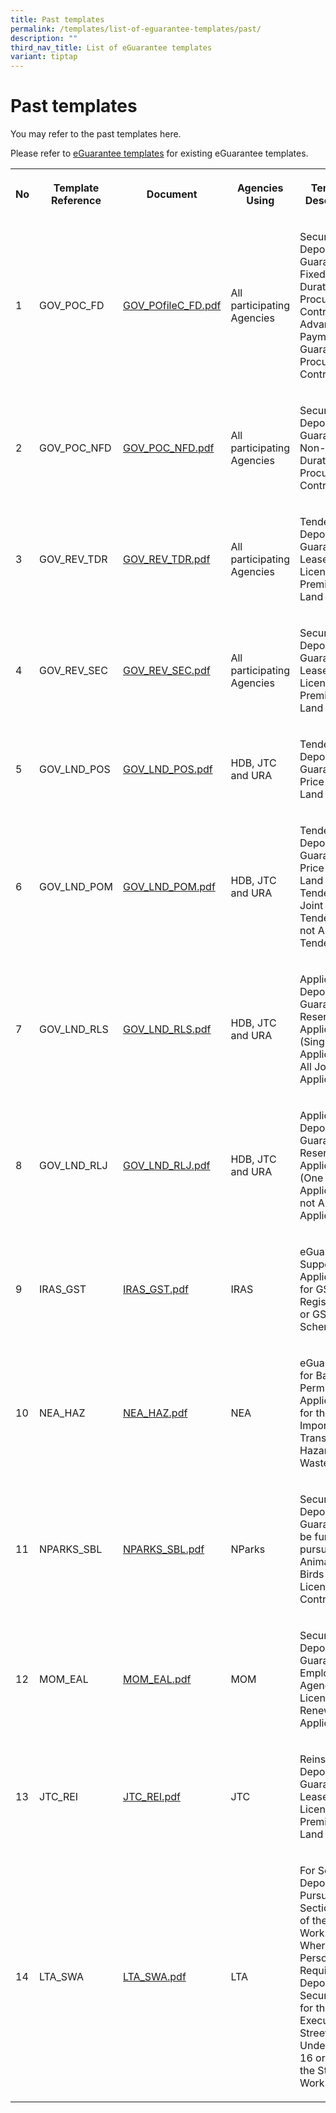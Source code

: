 ```yaml
---
title: Past templates
permalink: /templates/list-of-eguarantee-templates/past/
description: ""
third_nav_title: List of eGuarantee templates
variant: tiptap
---
```

<h1>Past templates</h1>
<p>You may refer to the past templates here.</p>
<p>Please refer to <a href="/templates/list-of-eguarantee-templates/existing/" rel="noopener noreferrer nofollow" target="_blank">eGuarantee templates</a> for
existing eGuarantee templates.</p>
<p></p>
<table>
<tbody>
<tr>
<th rowspan="1" colspan="1">
<p>No</p>
</th>
<th rowspan="1" colspan="1">
<p>Template Reference</p>
</th>
<th rowspan="1" colspan="1">
<p>Document</p>
</th>
<th rowspan="1" colspan="1">
<p>Agencies Using</p>
</th>
<th rowspan="1" colspan="1">
<p>Template Description</p>
</th>
</tr>
<tr>
<td rowspan="1" colspan="1">
<p>1</p>
</td>
<td rowspan="1" colspan="1">
<p>GOV_POC_FD</p>
</td>
<td rowspan="1" colspan="1">
<p><a href="/files/gov_poc_fd.pdf" rel="noopener noreferrer nofollow" target="_blank">GOV_POfileC_FD.pdf</a>
</p>
<p></p>
</td>
<td rowspan="1" colspan="1">
<p>All participating Agencies</p>
</td>
<td rowspan="1" colspan="1">
<p>Security Deposit Guarantee for Fixed Duration Procurement Contracts/ Advance
Payment Guarantee for Procurement Contracts</p>
</td>
</tr>
<tr>
<td rowspan="1" colspan="1">
<p>2</p>
</td>
<td rowspan="1" colspan="1">
<p>GOV_POC_NFD</p>
</td>
<td rowspan="1" colspan="1">
<p><a href="/files/gov_poc_nfd.pdf" rel="noopener noreferrer nofollow" target="_blank">GOV_POC_NFD.pdf</a>
</p>
</td>
<td rowspan="1" colspan="1">
<p>All participating Agencies</p>
</td>
<td rowspan="1" colspan="1">
<p>Security Deposit Guarantee for Non-Fixed Duration Procurement Contracts</p>
</td>
</tr>
<tr>
<td rowspan="1" colspan="1">
<p>3</p>
</td>
<td rowspan="1" colspan="1">
<p>GOV_REV_TDR</p>
</td>
<td rowspan="1" colspan="1">
<p><a href="/files/gov_rev_tdr.pdf" rel="noopener noreferrer nofollow" target="_blank">GOV_REV_TDR.pdf</a>
</p>
</td>
<td rowspan="1" colspan="1">
<p>All participating Agencies</p>
</td>
<td rowspan="1" colspan="1">
<p>Tender Deposit Guarantee for Leases or Licenses of Premises/ Land</p>
</td>
</tr>
<tr>
<td rowspan="1" colspan="1">
<p>4</p>
</td>
<td rowspan="1" colspan="1">
<p>GOV_REV_SEC</p>
</td>
<td rowspan="1" colspan="1">
<p><a href="/files/gov_rev_sec.pdf" rel="noopener noreferrer nofollow" target="_blank">GOV_REV_SEC.pdf</a>
</p>
</td>
<td rowspan="1" colspan="1">
<p>All participating Agencies</p>
</td>
<td rowspan="1" colspan="1">
<p>Security Deposit Guarantee for Leases or Licenses of Premises/ Land</p>
</td>
</tr>
<tr>
<td rowspan="1" colspan="1">
<p>5</p>
</td>
<td rowspan="1" colspan="1">
<p>GOV_LND_POS</p>
</td>
<td rowspan="1" colspan="1">
<p><a href="/files/gov_lnd_pos.pdf" rel="noopener noreferrer nofollow" target="_blank">GOV_LND_POS.pdf</a>
</p>
</td>
<td rowspan="1" colspan="1">
<p>HDB, JTC and URA</p>
</td>
<td rowspan="1" colspan="1">
<p>Tender Deposit Guarantee for Price-Only Land Sale</p>
</td>
</tr>
<tr>
<td rowspan="1" colspan="1">
<p>6</p>
</td>
<td rowspan="1" colspan="1">
<p>GOV_LND_POM</p>
</td>
<td rowspan="1" colspan="1">
<p><a href="/files/gov_lnd_pom.pdf" rel="noopener noreferrer nofollow" target="_blank">GOV_LND_POM.pdf</a>
</p>
</td>
<td rowspan="1" colspan="1">
<p>HDB, JTC and URA</p>
</td>
<td rowspan="1" colspan="1">
<p>Tender Deposit Guarantee for Price-Only Land Sale Tenders (One Joint Tenderers
but not All Joint Tenderers)</p>
</td>
</tr>
<tr>
<td rowspan="1" colspan="1">
<p>7</p>
</td>
<td rowspan="1" colspan="1">
<p>GOV_LND_RLS</p>
</td>
<td rowspan="1" colspan="1">
<p><a href="/files/gov_lnd_rls.pdf" rel="noopener noreferrer nofollow" target="_blank">GOV_LND_RLS.pdf</a>
</p>
</td>
<td rowspan="1" colspan="1">
<p>HDB, JTC and URA</p>
</td>
<td rowspan="1" colspan="1">
<p>Application Deposit Guarantee for Reserve List Applications (Single Applicant
or All Joint Applicants)</p>
</td>
</tr>
<tr>
<td rowspan="1" colspan="1">
<p>8</p>
</td>
<td rowspan="1" colspan="1">
<p>GOV_LND_RLJ</p>
</td>
<td rowspan="1" colspan="1">
<p><a href="/files/gov_lnd_rlj.pdf" rel="noopener noreferrer nofollow" target="_blank">GOV_LND_RLJ.pdf</a>
</p>
</td>
<td rowspan="1" colspan="1">
<p>HDB, JTC and URA</p>
</td>
<td rowspan="1" colspan="1">
<p>Application Deposit Guarantee for Reserve List Applications (One Joint
Applicant but not All Joint Applicants)</p>
</td>
</tr>
<tr>
<td rowspan="1" colspan="1">
<p>9</p>
</td>
<td rowspan="1" colspan="1">
<p>IRAS_GST</p>
</td>
<td rowspan="1" colspan="1">
<p><a href="/files/iras_gst.pdf" rel="noopener noreferrer nofollow" target="_blank">IRAS_GST.pdf</a>
</p>
</td>
<td rowspan="1" colspan="1">
<p>IRAS</p>
</td>
<td rowspan="1" colspan="1">
<p>eGuarantee to Support Applications for GST Registration or GST Schemes</p>
</td>
</tr>
<tr>
<td rowspan="1" colspan="1">
<p>10</p>
</td>
<td rowspan="1" colspan="1">
<p>NEA_HAZ</p>
</td>
<td rowspan="1" colspan="1">
<p><a href="/files/nea_haz.pdf" rel="noopener noreferrer nofollow" target="_blank">NEA_HAZ.pdf</a>
</p>
</td>
<td rowspan="1" colspan="1">
<p>NEA</p>
</td>
<td rowspan="1" colspan="1">
<p>eGuarantee for Basel Permit Application for the Export, Import and Transit
of Hazardous Wastes</p>
</td>
</tr>
<tr>
<td rowspan="1" colspan="1">
<p>11</p>
</td>
<td rowspan="1" colspan="1">
<p>NPARKS_SBL</p>
</td>
<td rowspan="1" colspan="1">
<p><a href="/files/nparks_sbl.pdf" rel="noopener noreferrer nofollow" target="_blank">NPARKS_SBL.pdf</a>
</p>
</td>
<td rowspan="1" colspan="1">
<p>NParks</p>
</td>
<td rowspan="1" colspan="1">
<p>Security Deposit Guarantee to be furnished pursuant to Animals and Birds
(Dog Licensing and Control) Rules</p>
</td>
</tr>
<tr>
<td rowspan="1" colspan="1">
<p>12</p>
</td>
<td rowspan="1" colspan="1">
<p>MOM_EAL</p>
</td>
<td rowspan="1" colspan="1">
<p><a href="/files/mom_eal.pdf" rel="noopener noreferrer nofollow" target="_blank">MOM_EAL.pdf</a>
</p>
</td>
<td rowspan="1" colspan="1">
<p>MOM</p>
</td>
<td rowspan="1" colspan="1">
<p>Security Deposit Guarantee for Employment Agency (EA) License New/ Renewal
Application</p>
</td>
</tr>
<tr>
<td rowspan="1" colspan="1">
<p>13</p>
</td>
<td rowspan="1" colspan="1">
<p>JTC_REI</p>
</td>
<td rowspan="1" colspan="1">
<p><a href="/files/jtc_rei.pdf" rel="noopener noreferrer nofollow" target="_blank">JTC_REI.pdf</a>
</p>
</td>
<td rowspan="1" colspan="1">
<p>JTC</p>
</td>
<td rowspan="1" colspan="1">
<p>Reinstatement Deposit Guarantee for Leases or Licenses of Premises/ Land</p>
</td>
</tr>
<tr>
<td rowspan="1" colspan="1">
<p>14</p>
</td>
<td rowspan="1" colspan="1">
<p>LTA_SWA</p>
</td>
<td rowspan="1" colspan="1">
<p><a href="/files/lta_swa.pdf" rel="noopener noreferrer nofollow" target="_blank">LTA_SWA.pdf</a>
</p>
</td>
<td rowspan="1" colspan="1">
<p>LTA</p>
</td>
<td rowspan="1" colspan="1">
<p>For Security Deposits Pursuant to Section 20(2) of the Street Works Act
Where a Person is Required to Deposit or Secure a Sum for the Execution
of Street Works Under Section 16 or 18 of the Street Works Act</p>
</td>
</tr>
</tbody>
</table>
<p></p>